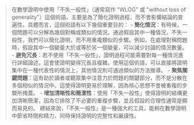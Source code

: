  >在數學證明中使用「不失一般性」（通常寫作 "WLOG" 或 "without loss of generality"）這個術語，主要是為了簡化證明過程，而不會影響結論的普遍性。具體而言，這個術語有以下幾個重要目的：
        - **簡化情況**：有時候，一個問題可以分解為幾個對稱或類似的情況。通過假設其中一種情況，不失一般性，我們可以簡化證明，而不用重複類似的步驟。例如，在處理對稱問題時，假設其中一個變量大於或等於另一個變量，可以減少討論的情況數量。
        - **避免冗長**：若不使用「不失一般性」，證明過程可能需要對每一種情況進行詳細論述，這會使證明變得冗長且複雜。使用這個術語，可以直接將證明集中在一種代表性的情況上，其他情況則可通過類似的方法推導。
        - **聚焦關鍵問題**：這有助於讀者或聽眾集中注意力於問題的關鍵部分，而不是分散在多個相似的情況中。這使得證明更易於理解，因為核心思想不會被重複的步驟所掩蓋。
        - **增加清晰性和簡潔性**：使用「不失一般性」使得證明的結構更加清晰簡潔，因為它排除了不必要的重複步驟，並且假設的合理性通常是顯而易見的。
 總結來說，「不失一般性」是一種強大的工具，能夠在數學證明中節省時間和精力，同時保持證明的完整性和嚴謹性。
